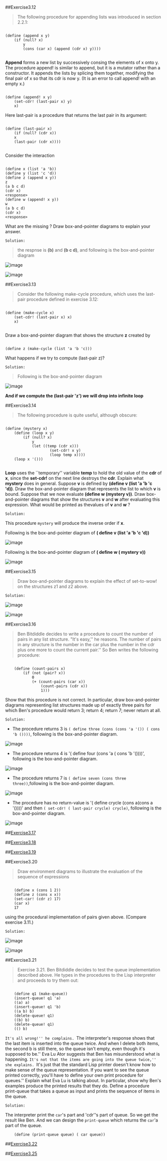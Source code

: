##Exercise3.12

>The following procedure for appending lists was introduced in section 2.2.1:

```racket

(define (append x y)
    (if (null? x)
        y
        (cons (car x) (append (cdr x) y))))
        
```

**Append** forms a new list by successively consing the elements of x onto y. The procedure append! is
similar to append, but it is a mutator rather than a constructor. It appends the lists by splicing them
together, modifying the final pair of x so that its cdr is now y. (It is an error to call append! with an
empty x.)

```racket

(define (append! x y)
    (set-cdr! (last-pair x) y)
    x)
```



Here last-pair is a procedure that returns the last pair in its argument:

```racket

(define (last-pair x)
    (if (null? (cdr x))
    x
    (last-pair (cdr x))))
    
```

Consider the interaction

```racket

(define x (list 'a 'b))
(define y (list 'c 'd))
(define z (append x y))
z
(a b c d)
(cdr x)
<response>
(define w (append! x y))
w
(a b c d)
(cdr x)
<response>

```

What are the missing <response>? Draw box-and-pointer diagrams to explain your answer.

`Solution: `
> the respnse is **(b)** and **(b c d)**, and following is the box-and-pointer diagram


![image](https://github.com/Soyn/sicp/blob/master/screenshots/Ex3.12a.jpg)

![image](https://github.com/Soyn/sicp/blob/master/screenshots/Ex3.12b.jpg)

##Exercise3.13

>Consider the following make-cycle procedure, which uses the last-pair procedure defined in exercise 3.12:

```racket

(define (make-cycle x)
    (set-cdr! (last-pair x) x)
    x)
    
```

Draw a box-and-pointer diagram that shows the structure **z** created by

```racket

(define z (make-cycle (list 'a 'b 'c)))
```
What happens if we try to compute (last-pair z)?

`Solution: `
>Following is the box-and-pointer diagram

![image](https://github.com/Soyn/sicp/blob/master/screenshots/Ex3.13.png)



**And if we compute the  (last-pair 'z') we will drop into infinite loop**

##Exercise3.14

>The following procedure is quite useful, although obscure:

```racket

(define (mystery x)
    (define (loop x y)
        (if (null? x)
            y
            (let ((temp (cdr x)))
                    (set-cdr! x y)
                    (loop temp x))))
    (loop x '()))
    
``` 

**Loop** uses the ``temporary'' variable **temp** to hold the old value of the **cdr** of **x**, since the **set-cdr!** on the next line destroys the **cdr**. Explain what **mystery** does in general. Suppose **v** is defined by **(define v (list 'a 'b 'c 'd))**. Draw the box-and-pointer diagram that represents the list to
which **v** is bound. Suppose that we now evaluate **(define w (mystery v))**. Draw box-and-pointer
diagrams that show the structures **v** and **w** after evaluating this expression. What would be printed as thevalues of **v** and **w** ?

`Solution: `

This procedure `mystery` will produce the inverse order if  **x**.

Following is the box-and-pointer diagram of **( define v (list 'a 'b 'c 'd))**

![image](https://github.com/Soyn/sicp/blob/master/screenshots/Ex3.14a.png)

Following is the box-and-pointer diagram of **( define w ( mystery v))**

![image](https://github.com/Soyn/sicp/blob/master/screenshots/Ex3.14b.png)


##Exercise3.15 
> Draw box-and-pointer diagrams to explain the effect of set-to-wow! on the structures z1 and z2 above.

`Solution: `

![image](https://github.com/Soyn/sicp/blob/master/screenshots/Ex3.15a.png)

![image](https://github.com/Soyn/sicp/blob/master/screenshots/Ex3.15b.png)


##Exercise3.16

>Ben Bitdiddle decides to write a procedure to count the number of pairs in any list structure. 
   "It's easy,'' he reasons. The number of pairs in any structure is the number in the car plus the
    number in the cdr plus one more to count the current pair.'' So Ben writes the following procedure:
    
```racket

    (define (count-pairs x)
        (if (not (pair? x))
            0
            (+ (count-pairs (car x))
                (count-pairs (cdr x))
                1)))
```

Show that this procedure is not correct. In particular, draw box-and-pointer diagrams representing list
structures made up of exactly three pairs for which Ben's procedure would return 3; return 4; return 7;
never return at all.

`Solution: `

- The procedure returns 3 is `( define three (cons (cons 'a '()) ( cons 'b ())))`, following is the box-and-pointer diagram.

![image](https://github.com/Soyn/sicp/blob/master/screenshots/Ex3.16_3.png)

- The procedure returns 4 is '( define four (cons 'a ( cons 'b '())))', following is the box-and-pointer diagram.

![image](https://github.com/Soyn/sicp/blob/master/screenshots/Ex3.16_4.png)

- The procedure returns 7 is `( define seven (cons three three))`,following is the box-and-pointer diagram.

![image](https://github.com/Soyn/sicp/blob/master/screenshots/Ex3.16_7.png)

- The procedure has no return-value is '( define crycle (cons a(cons a '())))' and then `( set-cdr! ( last-pair crycle) crycle)`, following is the box-and-pointer diagram.

![image](https://github.com/Soyn/sicp/blob/master/screenshots/Ex3.16_crycle.png)

##[Exercise3.17](Ex3.17.rkt)

##[Exercise3.18](Ex3.18.rkt)

##[Exercise3.19](Ex3.19.rkt)

##Exercise3.20

>Draw environment diagrams to illustrate the evaluation of the sequence of expressions

```racket

    (define x (cons 1 2))
    (define z (cons x x))
    (set-car! (cdr z) 17)
    (car x)
    17

```

using the procedural implementation of pairs given above. (Compare exercise 3.11.)


`Solution: `

![image](https://github.com/Soyn/sicp/blob/master/screenshots/Ex3.20_1.png)

![image](https://github.com/Soyn/sicp/blob/master/screenshots/Ex3.20_2.png)

##Exercise3.21
>Exercise 3.21. Ben Bitdiddle decides to test the queue implementation described above. He types in the
procedures to the Lisp interpreter and proceeds to try them out:

```racket

    (define q1 (make-queue))
    (insert-queue! q1 'a)
    ((a) a)
    (insert-queue! q1 'b)
    ((a b) b)
    (delete-queue! q1)
    ((b) b)
    (delete-queue! q1)
    (() b)

```

``It's all wrong!'' he complains. ``The interpreter's response shows that the last item is inserted into the
queue twice. And when I delete both items, the second b is still there, so the queue isn't empty, even
though it's supposed to be.'' Eva Lu Ator suggests that Ben has misunderstood what is happening. ``It's not
that the items are going into the queue twice,'' she explains. ``It's just that the standard Lisp printer doesn't
know how to make sense of the queue representation. If you want to see the queue printed correctly, you'll
have to define your own print procedure for queues.'' Explain what Eva Lu is talking about. In particular,
show why Ben's examples produce the printed results that they do. Define a procedure print-queue
that takes a queue as input and prints the sequence of items in the queue.

`Solution: `

The interpreter print the `car`'s part and 'cdr''s part of queue. So we get the result like Ben. And we can design the `print-queue`
which returns the `car`'a part of the queue.

```racket
    (define (print-queue queue) ( car queue))
```

##[Exercise3.22](Ex3.22.rkt)

##[Exercise3.25](Ex3.25.rkt)
